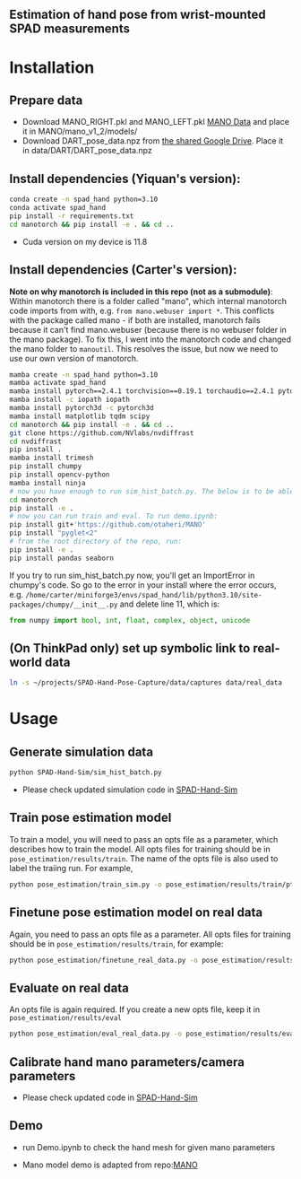 ## Estimation of hand pose from wrist-mounted SPAD measurements

# Installation

## Prepare data
- Download MANO_RIGHT.pkl and MANO_LEFT.pkl [MANO Data](https://github.com/otaheri/MANO) and place it in MANO/mano_v1_2/models/
- Download DART_pose_data.npz from [the shared Google Drive](https://drive.google.com/file/d/1VroeUgyKbNCiTyURj4jhN9bwxdDi6SXe/view?usp=drive_link). Place it in data/DART/DART_pose_data.npz


## Install dependencies (Yiquan's version):
```sh
conda create -n spad_hand python=3.10
conda activate spad_hand
pip install -r requirements.txt
cd manotorch && pip install -e . && cd ..
```

 - Cuda version on my device is 11.8


## Install dependencies (Carter's version):
**Note on why manotorch is included in this repo (not as a submodule)**: Within manotorch there is a folder called "mano", which internal manotorch code imports from with, e.g. `from mano.webuser import *`. This conflicts with the package called mano - if both are installed, manotorch fails because it can't find mano.webuser (because there is no webuser folder in the mano package). To fix this, I went into the manotorch code and changed the mano folder to `manoutil`. This resolves the issue, but now we need to use our own version of manotorch.

```sh
mamba create -n spad_hand python=3.10
mamba activate spad_hand
mamba install pytorch==2.4.1 torchvision==0.19.1 torchaudio==2.4.1 pytorch-cuda=12.1 -c pytorch -c nvidia
mamba install -c iopath iopath
mamba install pytorch3d -c pytorch3d
mamba install matplotlib tqdm scipy
cd manotorch && pip install -e . && cd ..
git clone https://github.com/NVlabs/nvdiffrast
cd nvdiffrast
pip install .
mamba install trimesh
pip install chumpy
pip install opencv-python
mamba install ninja
# now you have enough to run sim_hist_batch.py. The below is to be able to run train, eval, etc.
cd manotorch
pip install -e .
# now you can run train and eval. To run demo.ipynb:
pip install git+'https://github.com/otaheri/MANO'
pip install "pyglet<2"
# from the root directory of the repo, run:
pip install -e .
pip install pandas seaborn
```

If you try to run sim_hist_batch.py now, you'll get an ImportError in chumpy's code. So go to the error in your install where the error occurs, e.g. 
`/home/carter/miniforge3/envs/spad_hand/lib/python3.10/site-packages/chumpy/__init__.py` and delete line 11, which is:
```python
from numpy import bool, int, float, complex, object, unicode
```

## (On ThinkPad only) set up symbolic link to real-world data
```sh
ln -s ~/projects/SPAD-Hand-Pose-Capture/data/captures data/real_data
```

# Usage

## Generate simulation data

```sh
python SPAD-Hand-Sim/sim_hist_batch.py 
```
 - Please check updated simulation code in [SPAD-Hand-Sim](https://github.com/adrenaline21/SPAD-Hand-Sim)

## Train pose estimation model
To train a model, you will need to pass an opts file as a parameter, which describes how to train the model. All opts files for training should be in `pose_estimation/results/train`. The name of the opts file is also used to label the traiing run. For example,
```sh
python pose_estimation/train_sim.py -o pose_estimation/results/train/pt_sim
```

## Finetune pose estimation model on real data
Again, you need to pass an opts file as a parameter. All opts files for training should be in `pose_estimation/results/train`, for example:
```sh
python pose_estimation/finetune_real_data.py -o pose_estimation/results/train/pt_sim_ft_carter
```

## Evaluate on real data
An opts file is again required. If you create a new opts file, keep it in `pose_estimation/results/eval`
```sh
python pose_estimation/eval_real_data.py -o pose_estimation/results/eval/pt_sim_ft_carter_test_carter
```

## Calibrate hand mano parameters/camera parameters
 - Please check updated code in [SPAD-Hand-Sim](https://github.com/adrenaline21/SPAD-Hand-Sim)


## Demo
 - run Demo.ipynb to check the hand mesh for given mano parameters

 - Mano model demo is adapted from repo:[MANO](https://github.com/otaheri/MANO)


